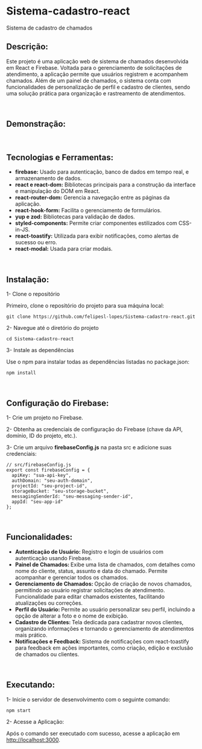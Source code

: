 # Sistema-cadastro-react

Sistema de cadastro de chamados

## Descrição:

Este projeto é uma aplicação web de sistema de chamados desenvolvida em React e Firebase. Voltada para o gerenciamento de solicitações de atendimento, a aplicação permite que usuários registrem e acompanhem chamados. Além de um painel de chamados, o sistema conta com funcionalidades de personalização de perfil e cadastro de clientes, sendo uma solução prática para organização e rastreamento de atendimentos.

<br/>



## Demonstração:



<br/>



## Tecnologias e Ferramentas:

- <strong>firebase:</strong> Usado para autenticação, banco de dados em tempo real, e armazenamento de dados.
- <strong>react e react-dom:</strong> Bibliotecas principais para a construção da interface e manipulação do DOM em React.
- <strong>react-router-dom:</strong> Gerencia a navegação entre as páginas da aplicação.
- <strong>react-hook-form:</strong> Facilita o gerenciamento de formulários.
- <strong>yup e zod:</strong> Bibliotecas para validação de dados.
- <strong>styled-components:</strong> Permite criar componentes estilizados com CSS-in-JS.
- <strong>react-toastify:</strong> Utilizada para exibir notificações, como alertas de sucesso ou erro.
- <strong>react-modal:</strong> Usada para criar modais.

<br/>



## Instalação:

1- Clone o repositório

Primeiro, clone o repositório do projeto para sua máquina local:
```
git clone https://github.com/felipesl-lopes/Sistema-cadastro-react.git
```

2- Navegue até o diretório do projeto
```
cd Sistema-cadastro-react
```

3- Instale as dependências

Use o npm para instalar todas as dependências listadas no package.json:
```
npm install
```

<br/>



## Configuração do Firebase:

1- Crie um projeto no Firebase.

2- Obtenha as credenciais de configuração do Firebase (chave da API, domínio, ID do projeto, etc.).

3- Crie um arquivo <strong>firebaseConfig.js</strong> na pasta src e adicione suas credenciais:
```
// src/firebaseConfig.js
export const firebaseConfig = {
  apiKey: "sua-api-key",
  authDomain: "seu-auth-domain",
  projectId: "seu-project-id",
  storageBucket: "seu-storage-bucket",
  messagingSenderId: "seu-messaging-sender-id",
  appId: "seu-app-id"
};
```

<br/>



## Funcionalidades:

- <strong>Autenticação de Usuário: </strong> Registro e login de usuários com autenticação usando Firebase.
- <strong>Painel de Chamados: </strong> Exibe uma lista de chamados, com detalhes como nome do cliente, status, assunto e data do chamado. Permite acompanhar e gerenciar todos os chamados.
- <strong>Gerenciamento de Chamados: </strong> Opção de criação de novos chamados, permitindo ao usuário registrar solicitações de atendimento. Funcionalidade para editar chamados existentes, facilitando atualizações ou correções.
- <strong>Perfil do Usuário: </strong> Permite ao usuário personalizar seu perfil, incluindo a opção de alterar a foto e o nome de exibição.
- <strong>Cadastro de Clientes: </strong> Tela dedicada para cadastrar novos clientes, organizando informações e tornando o gerenciamento de atendimentos mais prático.
- <strong>Notificações e Feedback: </strong> Sistema de notificações com react-toastify para feedback em ações importantes, como criação, edição e exclusão de chamados ou clientes.

<br/>



## Executando:

1- Inicie o servidor de desenvolvimento com o seguinte comando:
```
npm start
```

2- Acesse a Aplicação:

Após o comando ser executado com sucesso, acesse a aplicação em [http://localhost:3000](http://localhost:3000).



